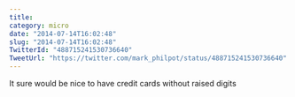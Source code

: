 ```yaml
---
title: 
category: micro
date: "2014-07-14T16:02:48"
slug: "2014-07-14T16:02:48"
TwitterId: "488715241530736640"
TweetUrl: "https://twitter.com/mark_philpot/status/488715241530736640"
---
```


It sure would be nice to have credit cards without raised digits
